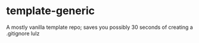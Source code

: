 # template-generic
A mostly vanilla template repo; saves you possibly 30 seconds of creating a .gitignore lulz

